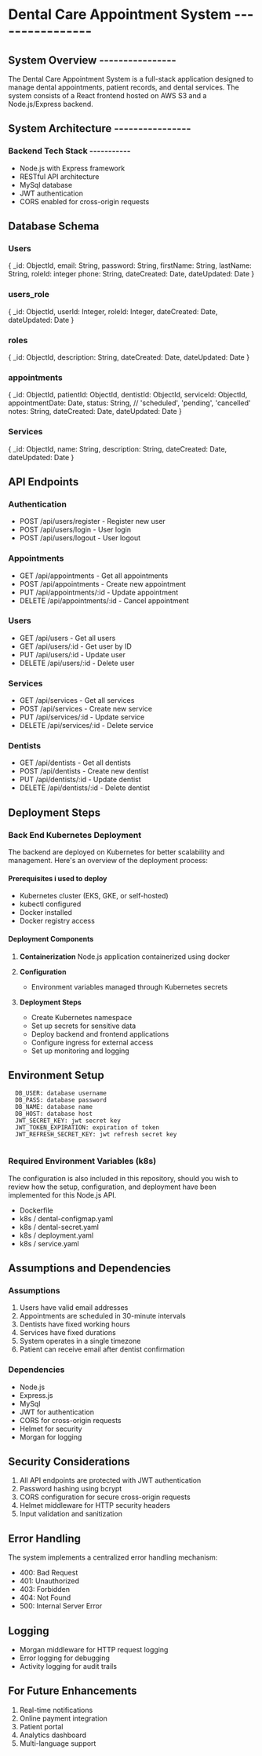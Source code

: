 # Dental Care Appointment System ----------------

## System Overview ----------------
The Dental Care Appointment System is a full-stack application designed to manage dental appointments, patient records, and dental services. The system consists of a React frontend hosted on AWS S3 and a Node.js/Express backend.

## System Architecture ----------------


### Backend Tech Stack -----------
- Node.js with Express framework
- RESTful API architecture
- MySql database
- JWT authentication
- CORS enabled for cross-origin requests



## Database Schema 

### Users
{
  _id: ObjectId,
  email: String,
  password: String,
  firstName: String,
  lastName: String,
  roleId: integer
  phone: String,
  dateCreated: Date,
  dateUpdated: Date
}


### users_role
{
  _id: ObjectId,
  userId: Integer,
  roleId: Integer,
  dateCreated: Date,
  dateUpdated: Date
}

### roles
{
  _id: ObjectId,
  description: String,
  dateCreated: Date,
  dateUpdated: Date
}


### appointments

{
  _id: ObjectId,
  patientId: ObjectId,
  dentistId: ObjectId,
  serviceId: ObjectId,
  appointmentDate: Date,
  status: String, // 'scheduled', 'pending', 'cancelled'
  notes: String,
  dateCreated: Date,
  dateUpdated: Date
}

### Services
{
  _id: ObjectId,
  name: String,
  description: String,
  dateCreated: Date,
  dateUpdated: Date
}


## API Endpoints

### Authentication
- POST /api/users/register - Register new user
- POST /api/users/login - User login
- POST /api/users/logout - User logout

### Appointments
- GET /api/appointments - Get all appointments
- POST /api/appointments - Create new appointment
- PUT /api/appointments/:id - Update appointment
- DELETE /api/appointments/:id - Cancel appointment

### Users
- GET /api/users - Get all users
- GET /api/users/:id - Get user by ID
- PUT /api/users/:id - Update user
- DELETE /api/users/:id - Delete user

### Services
- GET /api/services - Get all services
- POST /api/services - Create new service
- PUT /api/services/:id - Update service
- DELETE /api/services/:id - Delete service

### Dentists
- GET /api/dentists - Get all dentists
- POST /api/dentists - Create new dentist
- PUT /api/dentists/:id - Update dentist
- DELETE /api/dentists/:id - Delete dentist

## Deployment Steps



### Back End Kubernetes Deployment

The backend are deployed on Kubernetes for better scalability and management. Here's an overview of the deployment process:

#### Prerequisites i used to deploy
- Kubernetes cluster (EKS, GKE, or self-hosted)
- kubectl configured
- Docker installed
- Docker registry access 

#### Deployment Components
1. **Containerization**
   Node.js application containerized using docker


2. **Configuration**
   - Environment variables managed through Kubernetes secrets

3. **Deployment Steps**
   - Create Kubernetes namespace
   - Set up secrets for sensitive data
   - Deploy backend and frontend applications
   - Configure ingress for external access
   - Set up monitoring and logging


## Environment Setup


```
  DB_USER: database username
  DB_PASS: database password
  DB_NAME: database name
  DB_HOST: database host 
  JWT_SECRET_KEY: jwt secret key
  JWT_TOKEN_EXPIRATION: expiration of token
  JWT_REFRESH_SECRET_KEY: jwt refresh secret key


```

### Required Environment Variables (k8s)
The configuration is also included in this repository, should you wish to review how the setup, configuration, and deployment have been implemented for this Node.js API.

 - Dockerfile
 - k8s / dental-configmap.yaml
 - k8s / dental-secret.yaml
 - k8s / deployment.yaml
 - k8s / service.yaml


## Assumptions and Dependencies

### Assumptions
1. Users have valid email addresses
2. Appointments are scheduled in 30-minute intervals
3. Dentists have fixed working hours
4. Services have fixed durations
5. System operates in a single timezone
6. Patient can receive email after dentist confirmation

### Dependencies
- Node.js
- Express.js
- MySql
- JWT for authentication
- CORS for cross-origin requests
- Helmet for security
- Morgan for logging

## Security Considerations
1. All API endpoints are protected with JWT authentication
2. Password hashing using bcrypt
3. CORS configuration for secure cross-origin requests
4. Helmet middleware for HTTP security headers
5. Input validation and sanitization

## Error Handling
The system implements a centralized error handling mechanism:
- 400: Bad Request
- 401: Unauthorized
- 403: Forbidden
- 404: Not Found
- 500: Internal Server Error

## Logging
- Morgan middleware for HTTP request logging
- Error logging for debugging
- Activity logging for audit trails

## For Future Enhancements
1. Real-time notifications
2. Online payment integration
3. Patient portal
5. Analytics dashboard
6. Multi-language support